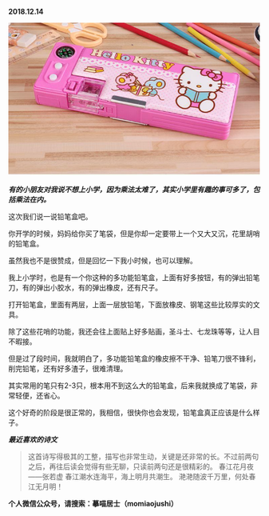 
          
            
**2018.12.14**



![](img/51001-42816c100aac2982.jpeg)




***有的小朋友对我说不想上小学，因为乘法太难了，其实小学里有趣的事可多了，包括乘法在内。***

这次我们说一说铅笔盒吧。

你开学的时候，妈妈给你买了笔袋，但是你却一定要带上一个又大又沉，花里胡哨的铅笔盒。

虽然我也不是很赞成，但是回忆一下我小时候，也可以理解。

我上小学时，也是有一个你这种的多功能铅笔盒，上面有好多按钮，有的弹出铅笔刀，有的弹出小胶水，有的弹出橡皮，还有尺子。

打开铅笔盒，里面有两层，上面一层放铅笔，下面放橡皮、钢笔这些比较厚实的文具。

除了这些花哨的功能，我还会往上面贴上好多贴画，圣斗士、七龙珠等等，让人目不暇接。

但是过了段时间，我就明白了，多功能铅笔盒的橡皮擦不干净、铅笔刀很不锋利，削完铅笔，还有好多渣子，很难清理。

其实常用的笔只有2-3只，根本用不到这么大的铅笔盒，后来我就换成了笔袋，非常轻便，还省心。

这个好奇的阶段是很正常的，我相信，很快你也会发现，铅笔盒真正应该是什么样子。


***最近喜欢的诗文***
>这首诗写得极其的工整，描写也非常生动，关键是还非常的长。不过前两句之后，再往后读会觉得有些无聊，只读前两句还是很精彩的。
春江花月夜——张若虚
春江潮水连海平，海上明月共潮生。
滟滟随波千万里，何处春江无月明！




**个人微信公众号，请搜索：摹喵居士（momiaojushi）**

          
        